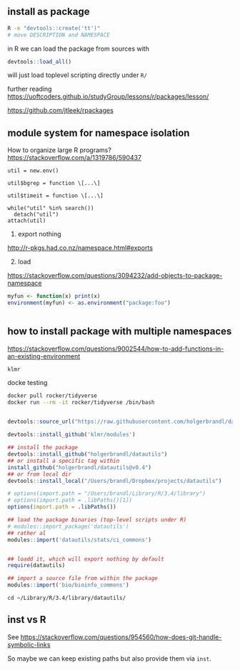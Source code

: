 
## install as package

```bash
R -e "devtools::create('tt')" 
# move DESCRIPTION and NAMESPACE


```

in R we can load the package from sources with

```r
devtools::load_all()
```
will just load toplevel scripting directly under `R/`

further reading https://uoftcoders.github.io/studyGroup/lessons/r/packages/lesson/

https://github.com/jtleek/rpackages


## module system for namespace isolation

How to organize large R programs? https://stackoverflow.com/a/1319786/590437

```
util = new.env()

util$bgrep = function \[...\]

util$timeit = function \[...\]

while("util" %in% search())
  detach("util")
attach(util)

```


1. export nothing

http://r-pkgs.had.co.nz/namespace.html#exports

2. load

https://stackoverflow.com/questions/3094232/add-objects-to-package-namespace

```r
myfun <- function(x) print(x)
environment(myfun) <- as.environment("package:foo")



```

## how to install package with multiple namespaces


https://stackoverflow.com/questions/9002544/how-to-add-functions-in-an-existing-environment

`klmr`

docke testing

```bash
docker pull rocker/tidyverse
docker run --rm -it rocker/tidyverse /bin/bash
 

```

```r
devtools::source_url("https://raw.githubusercontent.com/holgerbrandl/datautils/v1.43/R/core_commons.R")

devtools::install_github('klmr/modules')

## install the package
devtools::install_github("holgerbrandl/datautils")
## or install a specific tag within
install_github("holgerbrandl/datautils@v0.4")
## or from local dir
devtools::install_local("/Users/brandl/Dropbox/projects/datautils")

# options(import.path = "/Users/brandl/Library/R/3.4/library")
# options(import.path = .libPaths()[1])
options(import.path = .libPaths())

## load the package binaries (top-level scripts under R)
# modules::import_package('datautils')
## rather al
modules::import('datautils/stats/ci_commons')


## loadd it, which will export nothing by default
require(datautils) 

## import a source file from within the package
modules::import('bio/bioinfo_commons')

```

```
cd ~/Library/R/3.4/library/datautils/
```


## inst vs R

See https://stackoverflow.com/questions/954560/how-does-git-handle-symbolic-links

So maybe we can keep existing paths but also provide them via `inst`.

